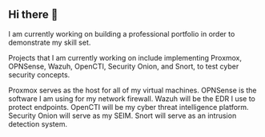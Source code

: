 ## Hi there 👋
I am currently working on building a professional portfolio in order to demonstrate my skill set.

Projects that I am currently working on include implementing Proxmox, OPNSense, Wazuh, OpenCTI, Security Onion, and Snort, to test cyber security concepts.

Proxmox serves as the host for all of my virtual machines.
OPNSense is the software I am using for my network firewall.
Wazuh will be the EDR I use to protect endpoints.
OpenCTI will be my cyber threat intelligence platform.
Security Onion will serve as my SEIM.
Snort will serve as an intrusion detection system.
<!--
**marcdub11/marcdub11** is a ✨ _special_ ✨ repository because its `README.md` (this file) appears on your GitHub profile.

Here are some ideas to get you started:

- 🔭 I’m currently working on ...
- 🌱 I’m currently learning ...
- 👯 I’m looking to collaborate on ...
- 🤔 I’m looking for help with ...
- 💬 Ask me about ...
- 📫 How to reach me: ...
- 😄 Pronouns: ...
- ⚡ Fun fact: ...
-->
